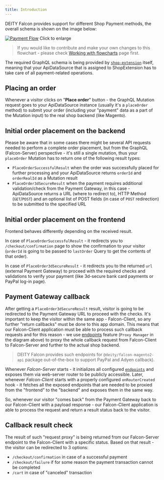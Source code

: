```yaml
---
title: Introduction
---
```


DEITY Falcon provides support for different Shop Payment methods,
the overall schema is shown on the image below:

[![Payment Flow](/img/opensource/payment-workflow.png)](/img/opensource/payment-workflow.png)
<span>Click to enlarge</span>

> If you would like to contribute and make your own changes to this flowchart - please check
> [Working with flowcharts](/docs/2019/platform/support/flowcharts) page first.

The required GraphQL schema is being provided by
[`shop-extension`](/docs/2019/platform/falcon-server/extensions#shop-extension) itself, meaning that your ApiDataSource that is assigned to ShopExtension has to take care of all payment-related operations.

## Placing an order

Whenever a visitor clicks on "__Place order__" button - the GraphQL Mutation request goes to your
ApiDataSource instance (usually it's a `placeOrder` method) to submit your order (including your "payment"
data as a part of the Mutation input) to the real shop backend (like Magento).

## Initial order placement on the backend

Please be aware that in some cases there might be several API requests needed to perform a complete order placement,
but from the GraphQL (Falcon-Server) perspective - it's still a single mutation, thus your `placeOrder` Mutation
has to return one of the following result types:

- `PlaceOrderSuccessfulResult` when the order was successfully placed for further processing and your
ApiDataSource returns `orderId` and `orderRealId` as a Mutation result
- `PlaceOrder3dSecureResult` when the payment requires additional validation/check from the Payment Gateway,
in this case - ApiDataSource returns a URL (where to redirect to), HTTP Method (`GET`/`POST`) and an optional
list of POST fields (in case of `POST` redirection) to be submitted to the specified URL

## Initial order placement on the frontend

Frontend behaves differently depending on the received result.

In case of `PlaceOrderSuccessfulResult` - it redirects you to `/checkout/confirmation` page to show the confirmation to
your visitor (`orderId` is going to be passed to `lastOrder` Query to get the contents of that order).

In case of `PlaceOrder3dSecureResult` - it redirects you to the returned `url` (external Payment Gateway) to proceed with the
required checks and validations to verify your payment (like 3d-secure bank card payments or PayPal log-in page).

## Payment Gateway callback

After getting a `PlaceOrder3dSecureResult` result, visitor is going to be redirected to the Payment Gateway URL to proceed
with the checks. It's important to keep the visitor within the same app - Falcon-Client, so any further "return callbacks" must
be done to this app domain. This means that our Falcon-Client application must be able to process such callback requests and for this
reason - we use [endpoints](/docs/2019/platform/falcon-server/endpoints) feature (`Proxy Manager` in the diagram above) to proxy the whole callback
request from Falcon-Client to Falcon-Server and further to the actual shop backend.

> DEITY Falcon provides such endpoints
> for `@deity/falcon-magento2-api` package out-of-the-box to support PayPal and Adyen callback).

Whenever _Falcon-Server_ starts - it initializes all configured [`endpoints`](/docs/2019/platform/falcon-server/endpoints) and exposes
them via web-server router to be publicly accessible. Later, whenever _Falcon-Client_ starts with a properly configured `onRouterCreated`
hook - it fetches all the exposed
endpoints that are needed to be proxied from the "frontend" to the "backend" and exposes them in the same way.

So, whenever our visitor "comes back" from the Payment Gateway back to our Falcon-Client with a payload response - our Falcon-Client
application is able to process the request and return a result status back to the visitor.

## Callback result check

The result of such "request proxy" is being returned from our Falcon-Server endpoint to the Falcon-Client with a specific status.
Based on that result - the visitor can be redirected to 3 options:

- `/checkout/confirmation` in case of a successful payment
- `/checkout/failure` if for some reason the payment transaction cannot be completed
- `/cart`  in case of "canceled" transaction
